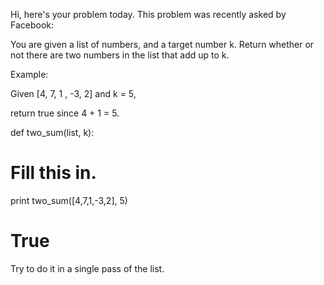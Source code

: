 Hi, here's your problem today. This problem was recently asked by Facebook:

You are given a list of numbers, and a target number k. Return whether or 
not there are two numbers in the list that add up to k.

Example:

Given [4, 7, 1 , -3, 2] and k = 5, 

return true since 4 + 1 = 5.

def two_sum(list, k):

  # Fill this in.

print two_sum([4,7,1,-3,2], 5)

# True

Try to do it in a single pass of the list.

